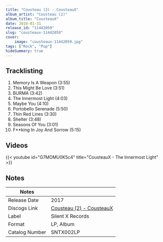 ```yaml
---
title: "Cousteau (2) - CousteauX"
album_artist: "Cousteau (2)"
album_title: "CousteauX"
date: 2018-01-31
release_id: "11442059"
slug: "cousteaux-11442059"
cover:
    image: "cousteaux-11442059.jpg"
tags: ["Rock", "Pop"]
hideSummary: true
---
```


## Tracklisting
1. Memory Is A Weapon (3:55)
2. This Might Be Love (3:51)
3. BURMA (3:42)
4. The Innermost Light (4:03)
5. Maybe You (4:10)
6. Portobello Serenade (5:50)
7. Thin Red Lines (3:30)
8. Shelter (3:48)
9. Seasons Of You (3:01)
10. F**king In Joy And Sorrow (5:15)

## Videos
{{< youtube id="G7MOMU0K5c4" title="CousteauX - The Innermost Light" >}}

## Notes

| Notes          |             |
| ---------------| ----------- |
| Release Date   | 2017 |
| Discogs Link   | [Cousteau (2) - CousteauX](https://www.discogs.com/release/11442059) |
| Label          | Silent X Records |
| Format         | LP, Album |
| Catalog Number | SNTX002LP |

